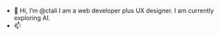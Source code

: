 - 👋 Hi, I’m @ctali
I am a web developer plus UX designer. I am currently exploring AI. 
- 📫 

<!---
ctali/ctali is a ✨ special ✨ repository because its `README.md` (this file) appears on your GitHub profile.
You can click the Preview link to take a look at your changes.
--->

